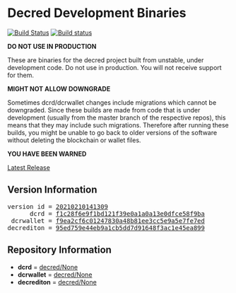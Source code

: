 
# Decred Development Binaries

[![Build Status](https://travis-ci.org/matheusd/decred-weekly-builds.svg?branch=v20210210141309)](https://travis-ci.org/matheusd/decred-weekly-builds) [![Build status](https://ci.appveyor.com/api/projects/status/hncgrnv0xuqb6s3c/branch/master?svg=true)](https://ci.appveyor.com/project/matheusd/decred-weekly-builds/branch/master)


**DO NOT USE IN PRODUCTION**

These are binaries for the decred project built from unstable, under development
code. Do not use in production. You will not receive support for them.

**MIGHT NOT ALLOW DOWNGRADE**

Sometimes dcrd/dcrwallet changes include migrations which cannot be downgraded.
Since these builds are made from code that is under development (usually from
the master branch of the respective repos), this means that they may include such
migrations. Therefore after running these builds, you might be unable to go back
to older versions of the software without deleting the blockchain or wallet
files.

**YOU HAVE BEEN WARNED**

[Latest Release](https://github.com/matheusd/decred-weekly-builds/releases/latest)

## Version Information

<pre>
version id = <a href="https://github.com/matheusd/decred-weekly-builds/releases/tag/v20210210141309">20210210141309</a>
      dcrd = <a href="https://github.com/decred/dcrd/commits/f1c28f6e9f1bd121f39e0a1a0a13e0dfce58f9ba">f1c28f6e9f1bd121f39e0a1a0a13e0dfce58f9ba</a>
 dcrwallet = <a href="https://github.com/decred/dcrwallet/commits/f9ea2cf6c01247830a48b81ee3cc5e9a5e7fe7ed">f9ea2cf6c01247830a48b81ee3cc5e9a5e7fe7ed</a>
decrediton = <a href="https://github.com/decred/decrediton/commits/95ed759e44eb9a1cb5dd7d91648f3ac1e45ea899">95ed759e44eb9a1cb5dd7d91648f3ac1e45ea899</a>
</pre>

## Repository Information

- **dcrd** = [decred/None](https://github.com/decred/dcrd)
- **dcrwallet** = [decred/None](https://github.com/decred/dcrwallet)
- **decrediton** = [decred/None](https://github.com/decred/decrediton)


